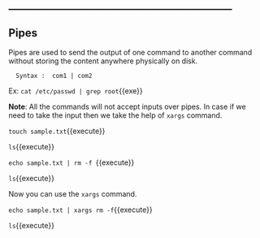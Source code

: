 ## ____________________________________________

## Pipes

Pipes are used to send the output of one command to another command without storing the content anywhere physically on disk.

      Syntax :  com1 | com2

Ex:
      `cat /etc/passwd | grep root`{{exe}}

**Note**: All the commands will not accept inputs over pipes. In case if we need to take the input then we take the help of `xargs` command.

`touch sample.txt`{{execute}}

`ls`{{execute}}

`echo sample.txt | rm -f `{{execute}}

`ls`{{execute}}

Now you can use the `xargs` command.

`echo sample.txt | xargs rm -f`{{execute}}

`ls`{{execute}}